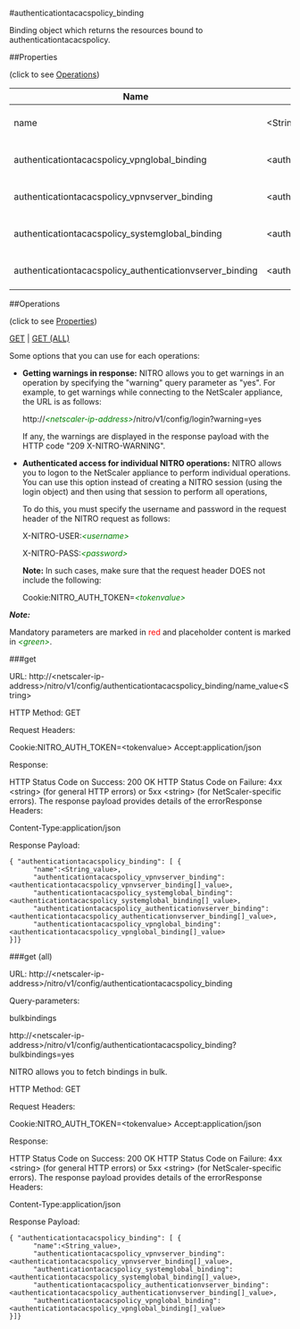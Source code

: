 #authenticationtacacspolicy_binding

Binding object which returns the resources bound to authenticationtacacspolicy.


##Properties 
<span>(click to see [Operations](#operations))</span>


<table><thead><tr><th>Name</th><th> Data Type</th><th> Permissions</th><th>Description</th></tr></thead><tbody><tr><td>name</td><td>&lt;String></td><td>Read-write</td><td>Name of the TACACS+ policy.&lt;br>Minimum length = 1</td><tr><tr><td>authenticationtacacspolicy_vpnglobal_binding</td><td>&lt;authenticationtacacspolicy_vpnglobal_binding[]></td><td>Read-only</td><td>vpnglobal that can be bound to authenticationtacacspolicy.</td><tr><tr><td>authenticationtacacspolicy_vpnvserver_binding</td><td>&lt;authenticationtacacspolicy_vpnvserver_binding[]></td><td>Read-only</td><td>vpnvserver that can be bound to authenticationtacacspolicy.</td><tr><tr><td>authenticationtacacspolicy_systemglobal_binding</td><td>&lt;authenticationtacacspolicy_systemglobal_binding[]></td><td>Read-only</td><td>systemglobal that can be bound to authenticationtacacspolicy.</td><tr><tr><td>authenticationtacacspolicy_authenticationvserver_binding</td><td>&lt;authenticationtacacspolicy_authenticationvserver_binding[]></td><td>Read-only</td><td>authenticationvserver that can be bound to authenticationtacacspolicy.</td><tr></tbody></table>
##Operations 
<span>(click to see [Properties](#properties))</span>


[GET](#get) | [GET (ALL)](#get-(all))


Some options that you can use for each operations:
<ul><li><p><b>Getting warnings in response:</b> NITRO allows you to get warnings in an operation by specifying the "warning" query parameter as "yes". For example, to get warnings while connecting to the NetScaler appliance, the URL is as follows:</p><p>http://<span style="color:green;font-style:italic;">&lt;netscaler-ip-address&gt;</span>/nitro/v1/config/login?warning=yes</p><p>If any, the warnings are displayed in the response payload with the HTTP code "209 X-NITRO-WARNING".</p></li><li><p><b>Authenticated access for individual NITRO operations:</b> NITRO allows you to logon to the NetScaler appliance to perform individual operations. You can use this option instead of creating a NITRO session (using the login object) and then using that session to perform all operations,</p><p>To do this, you must specify the username and password in the request header of the NITRO request as follows:</p><p>X-NITRO-USER:<span style="color:green;font-style:italic;">&lt;username&gt;</span></p><p>X-NITRO-PASS:<span style="color:green;font-style:italic;">&lt;password&gt;</span></p><p><b>Note:</b> In such cases, make sure that the request header DOES not include the following:</p><p>Cookie:NITRO_AUTH_TOKEN=<span style="color:green;font-style:italic;">&lt;tokenvalue&gt;</span></p></li></ul>



***Note:*** 
Mandatory parameters are marked in <span style="color:#FF0000;">red</span> and placeholder content is marked in <span style="color:green;font-style:italic">&lt;green&gt;</span>.

###get



URL: http://&lt;netscaler-ip-address&gt;/nitro/v1/config/authenticationtacacspolicy_binding/name_value&lt;String&gt;
HTTP Method: GET
Request Headers:

Cookie:NITRO_AUTH_TOKEN=&lt;tokenvalue&gt;Accept:application/json

Response:
HTTP Status Code on Success: 200 OKHTTP Status Code on Failure: 4xx &lt;string&gt; (for general HTTP errors) or 5xx &lt;string&gt; (for NetScaler-specific errors). The response payload provides details of the errorResponse Headers:

Content-Type:application/json

Response Payload: ```{ "authenticationtacacspolicy_binding": [ {      "name":<String_value>,      "authenticationtacacspolicy_vpnvserver_binding":<authenticationtacacspolicy_vpnvserver_binding[]_value>,      "authenticationtacacspolicy_systemglobal_binding":<authenticationtacacspolicy_systemglobal_binding[]_value>,      "authenticationtacacspolicy_authenticationvserver_binding":<authenticationtacacspolicy_authenticationvserver_binding[]_value>,      "authenticationtacacspolicy_vpnglobal_binding":<authenticationtacacspolicy_vpnglobal_binding[]_value>}]}```



###get (all)



URL: http://&lt;netscaler-ip-address&gt;/nitro/v1/config/authenticationtacacspolicy_binding
Query-parameters:
bulkbindings
http://&lt;netscaler-ip-address&gt;/nitro/v1/config/authenticationtacacspolicy_binding?bulkbindings=yes
NITRO allows you to fetch bindings in bulk.



HTTP Method: GET
Request Headers:

Cookie:NITRO_AUTH_TOKEN=&lt;tokenvalue&gt;Accept:application/json

Response:
HTTP Status Code on Success: 200 OKHTTP Status Code on Failure: 4xx &lt;string&gt; (for general HTTP errors) or 5xx &lt;string&gt; (for NetScaler-specific errors). The response payload provides details of the errorResponse Headers:

Content-Type:application/json

Response Payload: ```{ "authenticationtacacspolicy_binding": [ {      "name":<String_value>,      "authenticationtacacspolicy_vpnvserver_binding":<authenticationtacacspolicy_vpnvserver_binding[]_value>,      "authenticationtacacspolicy_systemglobal_binding":<authenticationtacacspolicy_systemglobal_binding[]_value>,      "authenticationtacacspolicy_authenticationvserver_binding":<authenticationtacacspolicy_authenticationvserver_binding[]_value>,      "authenticationtacacspolicy_vpnglobal_binding":<authenticationtacacspolicy_vpnglobal_binding[]_value>}]}```



